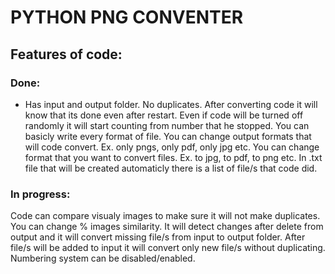# PYTHON PNG CONVENTER

## Features of code:

### Done:

* Has input and output folder.
No duplicates. After converting code it will know that its done even after restart.
Even if code will be turned off randomly it will start counting from number that he stopped.
You can basicly write every format of file. You can change output formats that will code convert. Ex. only pngs, only pdf, only jpg etc.
You can change format that you want to convert files. Ex. to jpg, to pdf, to png etc.
In .txt file that will be created automaticly there is a list of file/s that code did.

### In progress:

Code can compare visualy images to make sure it will not make duplicates. You can change % images similarity.
It will detect changes after delete from output and it will convert missing file/s from input to output folder.
After file/s will be added to input it will convert only new file/s without duplicating.
Numbering system can be disabled/enabled.


